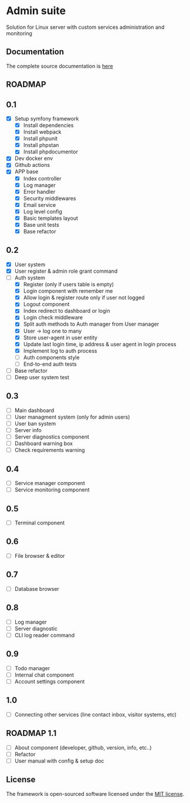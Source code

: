 # Admin suite
Solution for Linux server with custom services administration and monitoring

## Documentation
The complete source documentation is [here](https://lordbecvold.github.io/admin-suite/)

## ROADMAP
## 0.1
- [X] Setup symfony framework
    - [X] Install dependencies
    - [X] Install webpack
    - [X] Install phpunit
    - [X] Install phpstan
    - [X] Install phpdocumentor
- [X] Dev docker env
- [X] Github actions
- [X] APP base
    - [X] Index controller
    - [X] Log manager
    - [X] Error handler
    - [X] Security middlewares
    - [X] Email service
    - [X] Log level config
    - [X] Basic templates layout
    - [X] Base unit tests
    - [X] Base refactor

## 0.2
- [X] User system
- [X] User register & admin role grant command
- [ ] Auth system
    - [X] Register (only if users table is empty)
    - [X] Login component with remember me
    - [X] Allow login & register route only if user not logged
    - [X] Logout component
    - [X] Index redirect to dashboard or login
    - [X] Login check middleware
    - [X] Split auth methods to Auth manager from User manager
    - [X] User -> log one to many
    - [X] Store user-agent in user entity
    - [X] Update last login time, ip address & user agent in login process
    - [X] Implement log to auth process
    - [ ] Auth components style
    - [ ] End-to-end auth tests
- [ ] Base refactor
- [ ] Deep user system test

## 0.3
- [ ] Main dashboard
- [ ] User managment system (only for admin users)
- [ ] User ban system
- [ ] Server info
- [ ] Server diagnostics component
- [ ] Dashboard warning box
- [ ] Check requirements warning

## 0.4
- [ ] Service manager component
- [ ] Service monitoring component

## 0.5
- [ ] Terminal component

## 0.6
- [ ] File browser & editor

## 0.7
- [ ] Database browser

## 0.8
- [ ] Log manager
- [ ] Server diagnostic
- [ ] CLI log reader command

## 0.9
- [ ] Todo manager
- [ ] Internal chat component
- [ ] Account settings component

## 1.0
- [ ] Connecting other services (line contact inbox, visitor systems, etc)

## ROADMAP 1.1
- [ ] About component (developer, github, version, info, etc..)
- [ ] Refactor
- [ ] User manual with config & setup doc

## License
The framework is open-sourced software licensed under the [MIT license](https://opensource.org/licenses/MIT).
